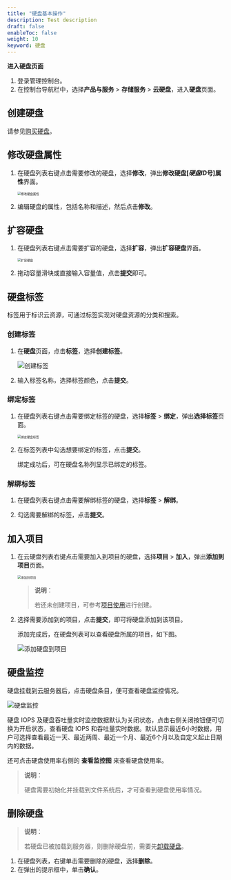 ```yaml
---
title: "硬盘基本操作"
description: Test description
draft: false
enableToc: false
weight: 10
keyword: 硬盘
---
```


**进入硬盘页面**

1. 登录管理控制台。
2. 在控制台导航栏中，选择**产品与服务** > **存储服务** > **云硬盘**，进入**硬盘**页面。

## 创建硬盘

请参见[购买硬盘](/storage/disk/quickstart/create_disk/)。

## 修改硬盘属性

1. 在硬盘列表右键点击需要修改的硬盘，选择**修改**，弹出**修改硬盘[*硬盘ID*号]属性**界面。

   <img src="../_images/create_basic_8.png" alt="修改硬盘属性" style="zoom:50%;" />

2. 编辑硬盘的属性，包括名称和描述，然后点击**修改**。


## 扩容硬盘

1. 在硬盘列表右键点击需要扩容的硬盘，选择**扩容**，弹出**扩容硬盘**界面。

   <img src="../_images/create_basic_expansion.png" alt="扩容硬盘" style="zoom:50%;" />

2. 拖动容量滑块或直接输入容量值，点击**提交**即可。

## 硬盘标签

标签用于标识云资源，可通过标签实现对硬盘资源的分类和搜索。

### 创建标签

1. 在**硬盘**页面，点击**标签**，选择**创建标签**。

   ![创建标签](../_images/create_basic_tag.png)

2. 输入标签名称，选择标签颜色，点击**提交**。

   

###  绑定标签

1. 在硬盘列表右键点击需要绑定标签的硬盘，选择**标签** > **绑定**，弹出**选择标签**页面。

   <img src="../_images/create_basic_12.png" alt="绑定硬盘标签" style="zoom:50%;" />

2. 在标签列表中勾选想要绑定的标签，点击**提交**。

   绑定成功后，可在硬盘名称列显示已绑定的标签。

### 解绑标签

1. 在硬盘列表右键点击需要解绑标签的硬盘，选择**标签** > **解绑**。

2. 勾选需要解绑的标签，点击**提交**。

## 加入项目

1. 在云硬盘列表右键点击需要加入到项目的硬盘，选择**项目** > **加入**，弹出**添加到项目**页面。

   <img src="../_images/create_basic_project.png" alt="添加到项目" style="zoom:50%;" />

   > **说明**：
   >
   > 若还未创建项目，可参考[项目使用](/operation/resource/manual/project/management/)进行创建。

2. 选择需要添加到的项目，点击**提交**，即可将硬盘添加到该项目。

   添加完成后，在硬盘列表可以查看硬盘所属的项目，如下图。

   ![添加硬盘到项目](../_images/create_basic_project2.png)

## 硬盘监控

硬盘挂载到云服务器后，点击硬盘条目，便可查看硬盘监控情况。

![硬盘监控](../_images/硬盘监控.png)

硬盘 IOPS 及硬盘吞吐量实时监控数据默认为关闭状态，点击右侧关闭按钮便可切换为开启状态，查看硬盘 IOPS 和吞吐量实时数据。默认显示最近6小时数据，用户可选择查看最近一天、最近两周、最近一个月、最近6个月以及自定义起止日期内的数据。

还可点击硬盘使用率右侧的 **查看监控图** 来查看硬盘使用率。

> **说明**：
>
> 硬盘需要初始化并挂载到文件系统后，才可查看到硬盘使用率情况。

## 删除硬盘

>**说明**：
>
>若硬盘已被加载到服务器，则删除硬盘前，需要先[卸载硬盘](/storage/disk/manual/unload/)。

1. 在硬盘列表，右键单击需要删除的硬盘，选择**删除**。
2. 在弹出的提示框中，单击**确认**。


  

